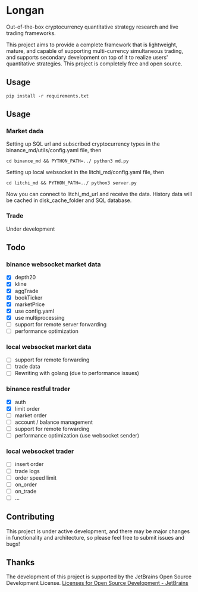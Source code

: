# Longan

Out-of-the-box cryptocurrency quantitative strategy research and live trading frameworks.

This project aims to provide a complete framework that is lightweight, mature, and capable of supporting multi-currency simultaneous trading, and supports secondary development on top of it to realize users' quantitative strategies. This project is completely free and open source.

## Usage

```
pip install -r requirements.txt
```

## Usage

### Market dada

Setting up SQL url and subscribed cryptocurrency types in the binance_md/utils/config.yaml file, then

```
cd binance_md && PYTHON_PATH=../ python3 md.py
```

Setting up local websocket in the litchi_md/config.yaml file, then

```
cd litchi_md && PYTHON_PATH=../ python3 server.py
```

Now you can connect to litchi_md_url and receive the data. 
History data will be cached in disk_cache_folder and SQL database.

### Trade

Under development

## Todo


### binance websocket market data

- [x] depth20
- [x] kline
- [x] aggTrade
- [x] bookTicker
- [x] marketPrice
- [x] use config.yaml
- [x] use multiprocessing
- [ ] support for remote server forwarding
- [ ] performance optimization

### local websocket market data

- [ ] support for remote forwarding
- [ ] trade data
- [ ] Rewriting with golang (due to performance issues)

### binance restful trader

- [x] auth
- [x] limit order
- [ ] market order
- [ ] account / balance management
- [ ] support for remote forwarding
- [ ] performance optimization (use websocket sender)

### local websocket trader

- [ ] insert order
- [ ] trade logs
- [ ] order speed limit
- [ ] on_order
- [ ] on_trade
- [ ] ...

## Contributing

This project is under active development, and there may be major changes in functionality and architecture, so please feel free to submit issues and bugs!

## Thanks

The development of this project is supported by the JetBrains Open Source Development License. [Licenses for Open Source Development - JetBrains](https://www.jetbrains.com/community/opensource/#support)